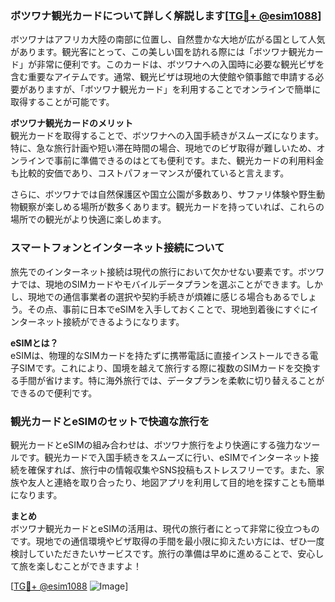 ### ボツワナ観光カードについて詳しく解説します[[TG💪+ @esim1088](https://t.me/s/esim1088)]

ボツワナはアフリカ大陸の南部に位置し、自然豊かな大地が広がる国として人気があります。観光客にとって、この美しい国を訪れる際には「ボツワナ観光カード」が非常に便利です。このカードは、ボツワナへの入国時に必要な観光ビザを含む重要なアイテムです。通常、観光ビザは現地の大使館や領事館で申請する必要がありますが、「ボツワナ観光カード」を利用することでオンラインで簡単に取得することが可能です。

**ボツワナ観光カードのメリット**  
観光カードを取得することで、ボツワナへの入国手続きがスムーズになります。特に、急な旅行計画や短い滞在時間の場合、現地でのビザ取得が難しいため、オンラインで事前に準備できるのはとても便利です。また、観光カードの利用料金も比較的安価であり、コストパフォーマンスが優れていると言えます。

さらに、ボツワナでは自然保護区や国立公園が多数あり、サファリ体験や野生動物観察が楽しめる場所が数多くあります。観光カードを持っていれば、これらの場所での観光がより快適に楽しめます。

### スマートフォンとインターネット接続について  

旅先でのインターネット接続は現代の旅行において欠かせない要素です。ボツワナでは、現地のSIMカードやモバイルデータプランを選ぶことができます。しかし、現地での通信事業者の選択や契約手続きが煩雑に感じる場合もあるでしょう。その点、事前に日本でeSIMを入手しておくことで、現地到着後にすぐにインターネット接続ができるようになります。

**eSIMとは？**  
eSIMは、物理的なSIMカードを持たずに携帯電話に直接インストールできる電子SIMです。これにより、国境を越えて旅行する際に複数のSIMカードを交換する手間が省けます。特に海外旅行では、データプランを柔軟に切り替えることができるので便利です。

### 観光カードとeSIMのセットで快適な旅行を  

観光カードとeSIMの組み合わせは、ボツワナ旅行をより快適にする強力なツールです。観光カードで入国手続きをスムーズに行い、eSIMでインターネット接続を確保すれば、旅行中の情報収集やSNS投稿もストレスフリーです。また、家族や友人と連絡を取り合ったり、地図アプリを利用して目的地を探すことも簡単になります。

**まとめ**  
ボツワナ観光カードとeSIMの活用は、現代の旅行者にとって非常に役立つものです。現地での通信環境やビザ取得の手間を最小限に抑えたい方には、ぜひ一度検討していただきたいサービスです。旅行の準備は早めに進めることで、安心して旅を楽しむことができますよ！

[[TG💪+ @esim1088](https://t.me/s/esim1088) ![Image](https://i.postimg.cc/Y0z9fWf4/image.png)]